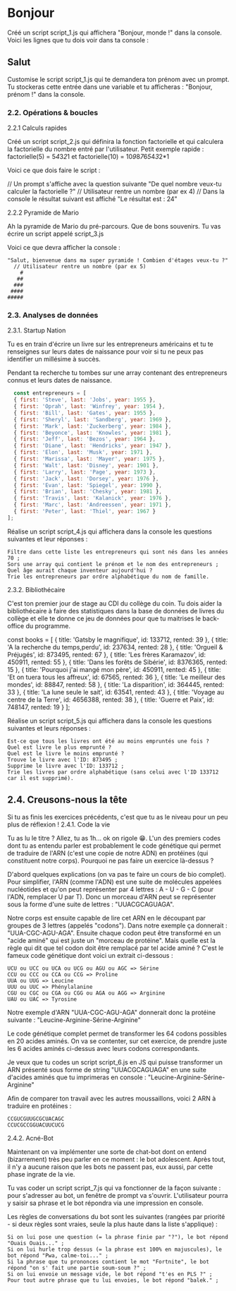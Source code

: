 # Bonjour

Créé un script script_1.js qui affichera "Bonjour, monde !" dans la console. Voici les lignes que tu dois voir dans ta console :

## Salut

Customise le script script_1.js qui te demandera ton prénom avec un prompt. 
Tu stockeras cette entrée dans une variable et tu afficheras : "Bonjour, prénom !" dans la console. 

### 2.2. Opérations & boucles
2.2.1 Calculs rapides

Créé un script script_2.js qui définira la fonction factorielle et qui calculera la factorielle du nombre entré par l'utilisateur. Petit exemple rapide : factorielle(5) = 5*4*3*2*1 et factorielle(10) = 10*9*8*7*6*5*4*3*2*1

Voici ce que dois faire le script :

// Un prompt s'affiche avec la question suivante
"De quel nombre veux-tu calculer la factorielle ?"
// Utilisateur rentre un nombre (par ex 4)
// Dans la console le résultat suivant est affiché
"Le résultat est : 24"

2.2.2 Pyramide de Mario

Ah la pyramide de Mario du pré-parcours. Que de bons souvenirs. Tu vas écrire un script appelé script_3.js

Voici ce que devra afficher la console :

```
"Salut, bienvenue dans ma super pyramide ! Combien d'étages veux-tu ?"
  // Utilisateur rentre un nombre (par ex 5)
    #
   ##
  ###
 ####
#####
```

### 2.3. Analyses de données
2.3.1. Startup Nation

Tu es en train d'écrire un livre sur les entrepreneurs américains et tu te renseignes sur leurs dates de naissance pour voir si tu ne peux pas identifier un millésime à succès.

Pendant ta recherche tu tombes sur une array contenant des entrepreneurs connus et leurs dates de naissance.

```javascript
  const entrepreneurs = [
  { first: 'Steve', last: 'Jobs', year: 1955 },
  { first: 'Oprah', last: 'Winfrey', year: 1954 },
  { first: 'Bill', last: 'Gates', year: 1955 },
  { first: 'Sheryl', last: 'Sandberg', year: 1969 },
  { first: 'Mark', last: 'Zuckerberg', year: 1984 },
  { first: 'Beyonce', last: 'Knowles', year: 1981 },
  { first: 'Jeff', last: 'Bezos', year: 1964 },
  { first: 'Diane', last: 'Hendricks', year: 1947 },
  { first: 'Elon', last: 'Musk', year: 1971 },
  { first: 'Marissa', last: 'Mayer', year: 1975 },
  { first: 'Walt', last: 'Disney', year: 1901 },
  { first: 'Larry', last: 'Page', year: 1973 },
  { first: 'Jack', last: 'Dorsey', year: 1976 },
  { first: 'Evan', last: 'Spiegel', year: 1990 },
  { first: 'Brian', last: 'Chesky', year: 1981 },
  { first: 'Travis', last: 'Kalanick', year: 1976 },
  { first: 'Marc', last: 'Andreessen', year: 1971 },
  { first: 'Peter', last: 'Thiel', year: 1967 }
]; 
```

Réalise un script script_4.js qui affichera dans la console les questions suivantes et leur réponses :

    Filtre dans cette liste les entrepreneurs qui sont nés dans les années 70 ;
    Sors une array qui contient le prénom et le nom des entrepreneurs ;
    Quel âge aurait chaque inventeur aujourd'hui ?
    Trie les entrepreneurs par ordre alphabétique du nom de famille.

2.3.2. Bibliothécaire

C'est ton premier jour de stage au CDI du collège du coin. Tu dois aider la bibliothécaire à faire des statistiques dans la base de données de livres du collège et elle te donne ce jeu de données pour que tu maitrises le back-office du programme.

const books = [
  { title: 'Gatsby le magnifique', id: 133712, rented: 39 },
  { title: 'A la recherche du temps,perdu', id: 237634, rented: 28 },
  { title: 'Orgueil & Préjugés', id: 873495, rented: 67 },
  { title: 'Les frères Karamazov', id: 450911, rented: 55 },
  { title: 'Dans les forêts de Sibérie', id: 8376365, rented: 15 },
  { title: 'Pourquoi j\'ai mangé mon père', id: 450911, rented: 45 },
  { title: 'Et on tuera tous les affreux', id: 67565, rented: 36 },
  { title: 'Le meilleur des mondes', id: 88847, rented: 58 },
  { title: 'La disparition', id: 364445, rented: 33 },
  { title: 'La lune seule le sait', id: 63541, rented: 43 },
  { title: 'Voyage au centre de la Terre', id: 4656388, rented: 38 },
  { title: 'Guerre et Paix', id: 748147, rented: 19 }
];

Réalise un script script_5.js qui affichera dans la console les questions suivantes et leurs réponses :

    Est-ce que tous les livres ont été au moins empruntés une fois ?
    Quel est livre le plus emprunté ?
    Quel est le livre le moins emprunté ?
    Trouve le livre avec l'ID: 873495 ;
    Supprime le livre avec l'ID: 133712 ;
    Trie les livres par ordre alphabétique (sans celui avec l'ID 133712 car il est supprimé).


## 2.4. Creusons-nous la tête

Si tu as finis les exercices précédents, c'est que tu as le niveau pour un peu plus de réflexion !
2.4.1. Code la vie

Tu as lu le titre ? Allez, tu as 1h... ok on rigole 😁.
L'un des premiers codes dont tu as entendu parler est probablement le code génétique qui permet de traduire de l'ARN (c'est une copie de notre ADN) en protéines (qui constituent notre corps). Pourquoi ne pas faire un exercice là-dessus ?

D'abord quelques explications (on va pas te faire un cours de bio complet). Pour simplifier, l'ARN (comme l'ADN) est une suite de molécules appelées nucléotides et qu'on peut représenter par 4 lettres : A - U - G - C (pour l'ADN, remplacer U par T). Donc un morceau d'ARN peut se représenter sous la forme d'une suite de lettres : "UUACGCAGUAGA".

Notre corps est ensuite capable de lire cet ARN en le découpant par groupes de 3 lettres (appelés "codons"). Dans notre exemple ça donnerait : "UUA-CGC-AGU-AGA". Ensuite chaque codon peut être transformé en un "acide aminé" qui est juste un "morceau de protéine". Mais quelle est la règle qui dit que tel codon doit être remplacé par tel acide aminé ? C'est le fameux code génétique dont voici un extrait ci-dessous :

```
UCU ou UCC ou UCA ou UCG ou AGU ou AGC => Sérine
CCU ou CCC ou CCA ou CCG => Proline
UUA ou UUG => Leucine
UUU ou UUC => Phénylalanine
CGU ou CGC ou CGA ou CGG ou AGA ou AGG => Arginine
UAU ou UAC => Tyrosine
```
Notre exemple d'ARN "UUA-CGC-AGU-AGA" donnerait donc la protéine suivante : "Leucine-Arginine-Sérine-Arginine"

Le code génétique complet permet de transformer les 64 codons possibles en 20 acides aminés. On va se contenter, sur cet exercice, de prendre juste les 6 acides aminés ci-dessus avec leurs codons correspondants.

Je veux que tu codes un script script_6.js en JS qui puisse transformer un ARN présenté sous forme de string "UUACGCAGUAGA" en une suite d'acides aminés que tu imprimeras en console : "Leucine-Arginine-Sérine-Arginine"

Afin de comparer ton travail avec les autres moussaillons, voici 2 ARN à traduire en protéines :

    CCGUCGUUGCGCUACAGC
    CCUCGCCGGUACUUCUCG


2.4.2. Acné-Bot

Maintenant on va implémenter une sorte de chat-bot dont on entend (bizarrement) très peu parler en ce moment : le bot adolescent. Après tout, il n'y a aucune raison que les bots ne passent pas, eux aussi, par cette phase ingrate de la vie.

Tu vas coder un script script_7.js qui va fonctionner de la façon suivante : pour s'adresser au bot, un fenêtre de prompt va s'ouvrir. L'utilisateur pourra y saisir sa phrase et le bot répondra via une impression en console.

Les règles de conversations du bot sont les suivantes (rangées par priorité - si deux règles sont vraies, seule la plus haute dans la liste s'applique) :

    Si on lui pose une question (= la phrase finie par "?"), le bot répond "Ouais Ouais..." ;
    Si on lui hurle trop dessus (= la phrase est 100% en majuscules), le bot répond "Pwa, calme-toi..." ;
    Si la phrase que tu prononces contient le mot "Fortnite", le bot répond "on s' fait une partie soum-soum ?" ;
    Si on lui envoie un message vide, le bot répond "t'es en PLS ?" ;
    Pour tout autre phrase que tu lui envoies, le bot répond "balek." ;
